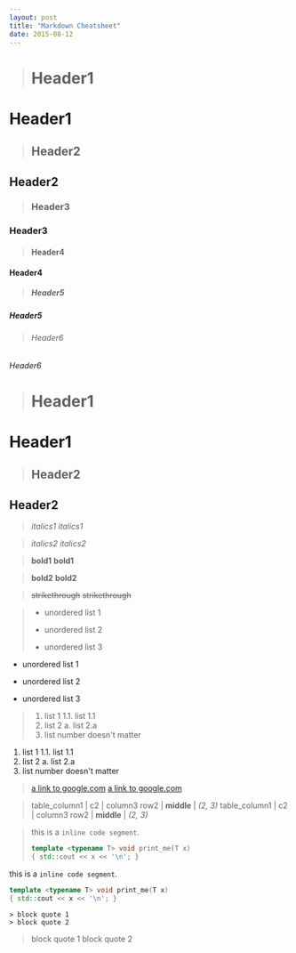 ```yaml
---
layout: post
title: "Markdown Cheatsheet"
date: 2015-08-12
---
```


> # Header1
# Header1

> ## Header2
## Header2

> ### Header3
### Header3

> #### Header4
#### Header4

> ##### Header5
##### Header5

> ###### Header6
###### Header6

> Header1
> ======
Header1
======

> Header2
> ------
Header2
------

> *italics1*
*italics1*

> _italics2_
_italics2_

> **bold1**
**bold1**

> __bold2__
__bold2__

> ~~strikethrough~~
~~strikethrough~~

> * unordered list 1
> + unordered list 2
> - unordered list 3
* unordered list 1
+ unordered list 2
- unordered list 3

> 1. list 1
> 1.1. list 1.1
> 2. list 2
>     a. list 2.a
> 1. list number doesn't matter
1. list 1
1.1. list 1.1
2. list 2
    a. list 2.a
1. list number doesn't matter

> [a link to google.com](google.com)
[a link to google.com](google.com)

> table_column1 | c2 | column3
> row2 | **middle** | *(2, 3)*
table_column1 | c2 | column3
row2 | **middle** | *(2, 3)*

> this is a `inline code segment`.
> ```c++
> template <typename T> void print_me(T x)
> { std::cout << x << '\n'; }
> ```
this is a `inline code segment`.
```c++
template <typename T> void print_me(T x)
{ std::cout << x << '\n'; }
```

```
> block quote 1
> block quote 2
```
> block quote 1
> block quote 2

